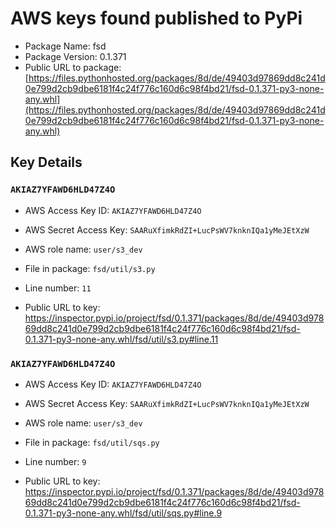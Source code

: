 # AWS keys found published to PyPi

* Package Name: fsd
* Package Version: 0.1.371
* Public URL to package: [https://files.pythonhosted.org/packages/8d/de/49403d97869dd8c241d0e799d2cb9dbe6181f4c24f776c160d6c98f4bd21/fsd-0.1.371-py3-none-any.whl](https://files.pythonhosted.org/packages/8d/de/49403d97869dd8c241d0e799d2cb9dbe6181f4c24f776c160d6c98f4bd21/fsd-0.1.371-py3-none-any.whl)

## Key Details

### `AKIAZ7YFAWD6HLD47Z4O`

* AWS Access Key ID: `AKIAZ7YFAWD6HLD47Z4O`
* AWS Secret Access Key: `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` 
* AWS role name: `user/s3_dev`
* File in package: `fsd/util/s3.py`
* Line number: `11`

* Public URL to key: https://inspector.pypi.io/project/fsd/0.1.371/packages/8d/de/49403d97869dd8c241d0e799d2cb9dbe6181f4c24f776c160d6c98f4bd21/fsd-0.1.371-py3-none-any.whl/fsd/util/s3.py#line.11



### `AKIAZ7YFAWD6HLD47Z4O`

* AWS Access Key ID: `AKIAZ7YFAWD6HLD47Z4O`
* AWS Secret Access Key: `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` 
* AWS role name: `user/s3_dev`
* File in package: `fsd/util/sqs.py`
* Line number: `9`

* Public URL to key: https://inspector.pypi.io/project/fsd/0.1.371/packages/8d/de/49403d97869dd8c241d0e799d2cb9dbe6181f4c24f776c160d6c98f4bd21/fsd-0.1.371-py3-none-any.whl/fsd/util/sqs.py#line.9


